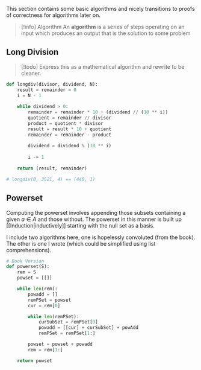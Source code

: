 This section contains some basic algorithms and nicely transitions to proofs of correctness for algorithms later on.

> [!info] Algorithm
> An **algorithm** is a series of steps operating on an input which produces an output that is the solution to some problem

## Long Division

> [!todo] 
> Express this as a mathematical algorithm and rewrite to be cleaner.

```Python
def longdiv(divisor, dividend, N):
	result = remainder = 0
	i = N - 1
	
	while dividend > 0:
		remainder = remainder * 10 + (dividend // (10 ** i))
		quotient = remainder // divisor
		product = quotient * divisor
		result = result * 10 + quotient
		remainder = remainder - product
		
		dividend = dividend % (10 ** i)
		
		i -= 1
	
	return (result, remainder)

# longdiv(8, 3521, 4) == (440, 1)
```

## Powerset 

Computing the powerset involves appending those subsets containing a given $a \in A$ and those without. The powerset in this manner is built up [[Induction|inductively]] starting with the null set as a basis.

I include two algorithms here, one is hopelessly convoluted (from the book). The other is one I wrote (which could be simplified using list comprehensions).

```Python
# Book Version
def powerset(S):
	rem = S
	powset = [[]]

	while len(rem):
		powadd = []
		remPSet = powset
		cur = rem[0]

		while len(remPSet):
			curSubSet = remPSet[0]
			powadd = [[cur] + curSubSet] + powAdd
			remPSet = remPSet[1:]

		powset = powset + powadd
		rem = rem[1:]

	return powset
```